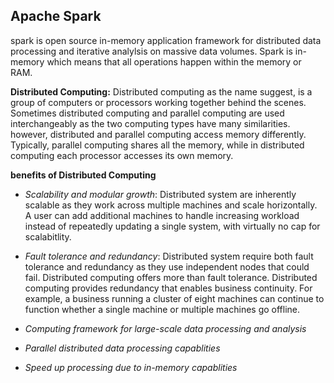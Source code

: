 ## Apache Spark

spark is open source in-memory application framework for distributed data processing and iterative analylsis on massive data volumes. Spark is in-memory which means that all operations happen within the memory or RAM.

**Distributed Computing:**
Distributed computing as the name suggest, is a group of computers or processors working together behind the scenes. Sometimes distributed computing and parallel computing are used interchangeably as the two computing types have many similarities. however, distributed and parallel computing access memory differently. Typically, parallel computing shares all the memory, while in distributed computing each processor accesses its own memory. 

**benefits of Distributed Computing**

- *Scalability and modular growth*: Distributed system are inherently scalable as they work across multiple machines and scale horizontally. A user can add additional machines to handle increasing workload instead of repeatedly updating a single system, with virtually no cap for scalabitlity.

- *Fault tolerance and redundancy*: Distributed system require both fault tolerance and redundancy as they use independent nodes that could fail. Distributed computing offers more than fault tolerance. Distributed computing provides redundancy that enables business continuity. For example, a business running a cluster of eight machines can continue to function whether a single machine or multiple machines go offline.

- *Computing  framework for large-scale data processing and analysis*

- *Parallel distributed data processing capablities*

- *Speed up processing due to in-memory capablities*


